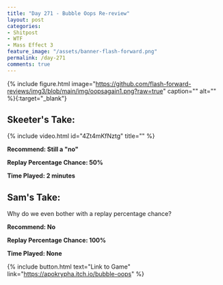 ```yaml
---
title: "Day 271 - Bubble Oops Re-review"
layout: post
categories:
- Shitpost
- WTF
- Mass Effect 3
feature_image: "/assets/banner-flash-forward.png"
permalink: /day-271
comments: true
---
```


{% include figure.html image="https://github.com/flash-forward-reviews/img3/blob/main/img/oopsagain1.png?raw=true" caption="" alt="" %}{:target="_blank"}
 
## Skeeter's Take:

{% include video.html id="4Zt4mKfNztg" title="" %}

**Recommend: Still a "no"**

**Replay Percentage Chance: 50%**

**Time Played: 2 minutes**

## Sam's Take:

Why do we even bother with a replay percentage chance?

**Recommend: No**

**Replay Percentage Chance: 100%**

**Time Played: None**

{% include button.html text="Link to Game" link="https://apokrypha.itch.io/bubble-oops" %}